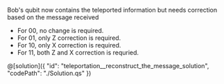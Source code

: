 Bob's qubit now contains the teleported information but needs correction based on the message received
- For 00, no change is required.
- For 01, only Z correction is required.
- For 10, only X correction is required.
- For 11, both Z and X correction is requried.

@[solution]({
    "id": "teleportation__reconstruct_the_message_solution",
    "codePath": "./Solution.qs"
})
